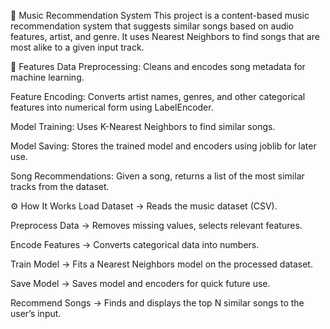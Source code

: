 🎵 Music Recommendation System
This project is a content-based music recommendation system that suggests similar songs based on audio features, artist, and genre. It uses Nearest Neighbors to find songs that are most alike to a given input track.

📌 Features
Data Preprocessing: Cleans and encodes song metadata for machine learning.

Feature Encoding: Converts artist names, genres, and other categorical features into numerical form using LabelEncoder.

Model Training: Uses K-Nearest Neighbors to find similar songs.

Model Saving: Stores the trained model and encoders using joblib for later use.

Song Recommendations: Given a song, returns a list of the most similar tracks from the dataset.

⚙️ How It Works
Load Dataset → Reads the music dataset (CSV).

Preprocess Data → Removes missing values, selects relevant features.

Encode Features → Converts categorical data into numbers.

Train Model → Fits a Nearest Neighbors model on the processed dataset.

Save Model → Saves model and encoders for quick future use.

Recommend Songs → Finds and displays the top N similar songs to the user’s input.
